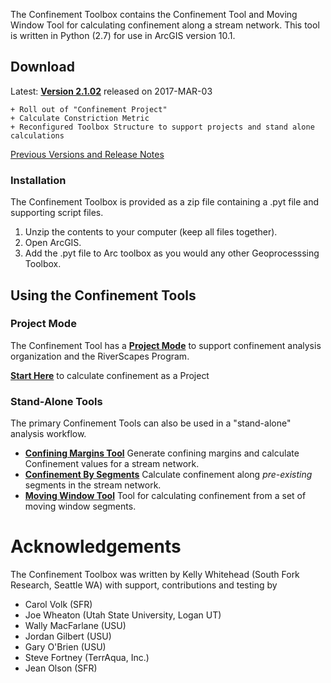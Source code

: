 The Confinement Toolbox contains the Confinement Tool and Moving Window Tool for calculating confinement along a stream network. This tool is written in Python (2.7) for use in ArcGIS version 10.1.

## Download #

Latest: **[Version 2.1.02](Downloads/ConfinementTool_2.1.02.zip)** released on 2017-MAR-03 

	+ Roll out of "Confinement Project"
	+ Calculate Constriction Metric
	+ Reconfigured Toolbox Structure to support projects and stand alone calculations

[Previous Versions and Release Notes](Releases)

### Installation

The Confinement Toolbox is provided as a zip file containing a .pyt file and supporting script files. 

1. Unzip the contents to your computer (keep all files together).
2. Open ArcGIS.
3. Add the .pyt file to Arc toolbox as you would any other Geoprocesssing Toolbox.

## Using the Confinement Tools

### Project Mode
The Confinement Tool has a **[Project Mode](About-Confinement-Projects)** to support confinement analysis organization and the RiverScapes Program.

**[Start Here](Create-a-Project)** to calculate confinement as a Project

### Stand-Alone Tools
The primary Confinement Tools can also be used in a "stand-alone" analysis workflow. 

- **[Confining Margins Tool](ConfinementTool)** Generate confining margins and calculate Confinement values for a stream network.
- **[Confinement By Segments]()** Calculate confinement along *pre-existing* segments in the stream network.
- **[Moving Window Tool](MovingWindowTool)** Tool for calculating confinement from a set of moving window segments.

# Acknowledgements
The Confinement Toolbox was written by Kelly Whitehead (South Fork Research, Seattle WA) with support, contributions and testing by

- Carol Volk (SFR)
- Joe Wheaton (Utah State University, Logan UT)
- Wally MacFarlane (USU)
- Jordan Gilbert (USU)
- Gary O'Brien (USU)
- Steve Fortney (TerrAqua, Inc.)
- Jean Olson (SFR)

